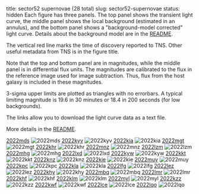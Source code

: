 title: sector52 supernovae (28 total)
slug: sector52-supernovae
status: hidden
  Each figure has three panels.  The top panel shows the transient light curve, the middle panel shows the local background (estimated in an annulus), and the bottom panel shows a "background-model corrected" light curve. Details about the background model are in the [README]({filename}../README/README.md). 
 
 The vertical red line marks the time of discovery reported to TNS. Other useful metadata from TNS is in the figure title.

 Note that the top and bottom panel are in magnitudes, while the middle panel is in differential flux units. The magnitudes are calibrated to the flux in the reference image used for image subtraction. Thus, flux from the host galaxy is included in these magnitudes. 

  3-sigma upper limits are plotted as triangles with no errorbars. A typical limiting magnitude is 19.6 in 30 minutes or 18.4 in 200 seconds (for low backgrounds).

The links allow you to download the light curve data as a text file. 

More details in the [README]({filename}../README/README.md).


[2022mds]({static}../..//light_curves/sector52/lc_2022mds_cleaned)
![2022mds]({static}../../images/sector52/lc_2022mds_cleaned.png)
[2022kyv]({static}../..//light_curves/sector52/lc_2022kyv_cleaned)
![2022kyv]({static}../../images/sector52/lc_2022kyv_cleaned.png)
[2022kia]({static}../..//light_curves/sector52/lc_2022kia_cleaned)
![2022kia]({static}../../images/sector52/lc_2022kia_cleaned.png)
[2022mgt]({static}../..//light_curves/sector52/lc_2022mgt_cleaned)
![2022mgt]({static}../../images/sector52/lc_2022mgt_cleaned.png)
[2022khr]({static}../..//light_curves/sector52/lc_2022khr_cleaned)
![2022khr]({static}../../images/sector52/lc_2022khr_cleaned.png)
[2022mnz]({static}../..//light_curves/sector52/lc_2022mnz_cleaned)
![2022mnz]({static}../../images/sector52/lc_2022mnz_cleaned.png)
[2022lzm]({static}../..//light_curves/sector52/lc_2022lzm_cleaned)
![2022lzm]({static}../../images/sector52/lc_2022lzm_cleaned.png)
[2022mhg]({static}../..//light_curves/sector52/lc_2022mhg_cleaned)
![2022mhg]({static}../../images/sector52/lc_2022mhg_cleaned.png)
[2022lxd]({static}../..//light_curves/sector52/lc_2022lxd_cleaned)
![2022lxd]({static}../../images/sector52/lc_2022lxd_cleaned.png)
[2022kyw]({static}../..//light_curves/sector52/lc_2022kyw_cleaned)
![2022kyw]({static}../../images/sector52/lc_2022kyw_cleaned.png)
[2022kkt]({static}../..//light_curves/sector52/lc_2022kkt_cleaned)
![2022kkt]({static}../../images/sector52/lc_2022kkt_cleaned.png)
[2022knz]({static}../..//light_curves/sector52/lc_2022knz_cleaned)
![2022knz]({static}../../images/sector52/lc_2022knz_cleaned.png)
[2022kie]({static}../..//light_curves/sector52/lc_2022kie_cleaned)
![2022kie]({static}../../images/sector52/lc_2022kie_cleaned.png)
[2022muy]({static}../..//light_curves/sector52/lc_2022muy_cleaned)
![2022muy]({static}../../images/sector52/lc_2022muy_cleaned.png)
[2022kpc]({static}../..//light_curves/sector52/lc_2022kpc_cleaned)
![2022kpc]({static}../../images/sector52/lc_2022kpc_cleaned.png)
[2022kla]({static}../..//light_curves/sector52/lc_2022kla_cleaned)
![2022kla]({static}../../images/sector52/lc_2022kla_cleaned.png)
[2022lfg]({static}../..//light_curves/sector52/lc_2022lfg_cleaned)
![2022lfg]({static}../../images/sector52/lc_2022lfg_cleaned.png)
[2022lez]({static}../..//light_curves/sector52/lc_2022lez_cleaned)
![2022lez]({static}../../images/sector52/lc_2022lez_cleaned.png)
[2022khy]({static}../..//light_curves/sector52/lc_2022khy_cleaned)
![2022khy]({static}../../images/sector52/lc_2022khy_cleaned.png)
[2022mbq]({static}../..//light_curves/sector52/lc_2022mbq_cleaned)
![2022mbq]({static}../../images/sector52/lc_2022mbq_cleaned.png)
[2022lmr]({static}../..//light_curves/sector52/lc_2022lmr_cleaned)
![2022lmr]({static}../../images/sector52/lc_2022lmr_cleaned.png)
[2022khf]({static}../..//light_curves/sector52/lc_2022khf_cleaned)
![2022khf]({static}../../images/sector52/lc_2022khf_cleaned.png)
[2022klm]({static}../..//light_curves/sector52/lc_2022klm_cleaned)
![2022klm]({static}../../images/sector52/lc_2022klm_cleaned.png)
[2022myl]({static}../..//light_curves/sector52/lc_2022myl_cleaned)
![2022myl]({static}../../images/sector52/lc_2022myl_cleaned.png)
[2022kzz]({static}../..//light_curves/sector52/lc_2022kzz_cleaned)
![2022kzz]({static}../../images/sector52/lc_2022kzz_cleaned.png)
[2022kwf]({static}../..//light_curves/sector52/lc_2022kwf_cleaned)
![2022kwf]({static}../../images/sector52/lc_2022kwf_cleaned.png)
[2022lce]({static}../..//light_curves/sector52/lc_2022lce_cleaned)
![2022lce]({static}../../images/sector52/lc_2022lce_cleaned.png)
[2022lqo]({static}../..//light_curves/sector52/lc_2022lqo_cleaned)
![2022lqo]({static}../../images/sector52/lc_2022lqo_cleaned.png)
